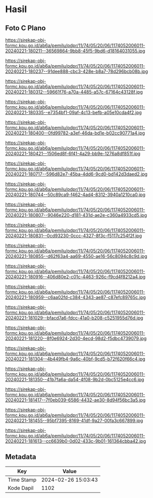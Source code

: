# Hasil

## Foto C Plano

https://sirekap-obj-formc.kpu.go.id/ab6a/pemilu/pdpr/11/74/05/20/06/1174052006011-20240221-180211--36569864-9bb8-45f5-9bd6-d18164031055.jpg

https://sirekap-obj-formc.kpu.go.id/ab6a/pemilu/pdpr/11/74/05/20/06/1174052006011-20240221-180237--91dee888-cbc3-428e-b8a7-78d296bcb08b.jpg

https://sirekap-obj-formc.kpu.go.id/ab6a/pemilu/pdpr/11/74/05/20/06/1174052006011-20240221-180312--59661f76-a70a-4485-a57c-67164c43128f.jpg

https://sirekap-obj-formc.kpu.go.id/ab6a/pemilu/pdpr/11/74/05/20/06/1174052006011-20240221-180335--e7354bf1-09af-4c13-befb-a05e10cda4f2.jpg

https://sirekap-obj-formc.kpu.go.id/ab6a/pemilu/pdpr/11/74/05/20/06/1174052006011-20240221-180400--0fd99782-a3ef-46da-bd1e-b02cc90771a4.jpg

https://sirekap-obj-formc.kpu.go.id/ab6a/pemilu/pdpr/11/74/05/20/06/1174052006011-20240221-180421--1506ed8f-6f41-4a29-bb9e-1276a8df851f.jpg

https://sirekap-obj-formc.kpu.go.id/ab6a/pemilu/pdpr/11/74/05/20/06/1174052006011-20240221-180717--596d82e7-45ba-4dd6-9cd0-bd142d3daed2.jpg

https://sirekap-obj-formc.kpu.go.id/ab6a/pemilu/pdpr/11/74/05/20/06/1174052006011-20240221-180744--50c89ca9-f462-4ad4-8312-3940a1210ca0.jpg

https://sirekap-obj-formc.kpu.go.id/ab6a/pemilu/pdpr/11/74/05/20/06/1174052006011-20240221-180807--9046e220-d181-431d-ae2e-c360a4933cd5.jpg

https://sirekap-obj-formc.kpu.go.id/ab6a/pemilu/pdpr/11/74/05/20/06/1174052006011-20240221-180831--0cd93230-0ccc-4327-8f3c-f5117c254f2f.jpg

https://sirekap-obj-formc.kpu.go.id/ab6a/pemilu/pdpr/11/74/05/20/06/1174052006011-20240221-180855--d62f63a4-aa69-4550-ae16-56c8094c8c9d.jpg

https://sirekap-obj-formc.kpu.go.id/ab6a/pemilu/pdpr/11/74/05/20/06/1174052006011-20240221-180916--406d80e2-c01c-4463-926c-f9cd4f8212a4.jpg

https://sirekap-obj-formc.kpu.go.id/ab6a/pemilu/pdpr/11/74/05/20/06/1174052006011-20240221-180959--c6aa02fd-c384-4343-ae87-c87efc89765c.jpg

https://sirekap-obj-formc.kpu.go.id/ab6a/pemilu/pdpr/11/74/05/20/06/1174052006011-20240221-181029--bfacd7a6-fdcc-41a0-b208-c5251955d76d.jpg

https://sirekap-obj-formc.kpu.go.id/ab6a/pemilu/pdpr/11/74/05/20/06/1174052006011-20240221-181220--8f0e6924-2d30-4ecd-98d2-f5dbc4739079.jpg

https://sirekap-obj-formc.kpu.go.id/ab6a/pemilu/pdpr/11/74/05/20/06/1174052006011-20240221-181304--4b449fb4-9a6c-40bf-9cd5-b72f620f66c4.jpg

https://sirekap-obj-formc.kpu.go.id/ab6a/pemilu/pdpr/11/74/05/20/06/1174052006011-20240221-181350--41b7fa6a-da54-4f08-9b2d-0bc5125e4cc6.jpg

https://sirekap-obj-formc.kpu.go.id/ab6a/pemilu/pdpr/11/74/05/20/06/1174052006011-20240221-181417--7f0eb039-6586-4432-ae30-8d94f56bc3a5.jpg

https://sirekap-obj-formc.kpu.go.id/ab6a/pemilu/pdpr/11/74/05/20/06/1174052006011-20240221-181455--95bf7395-8169-41df-9a27-00fa3c667899.jpg

https://sirekap-obj-formc.kpu.go.id/ab6a/pemilu/pdpr/11/74/05/20/06/1174052006011-20240221-181613--cc6639b0-0d02-433c-9b01-161364cbba42.jpg


## Metadata

| Key        | Value               |
| ---------- | ------------------- |
| Time Stamp | 2024-02-26 15:03:43 |
| Kode Dapil | 1102                |



